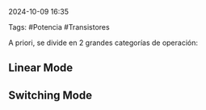 2024-10-09 16:35

Tags: #Potencia #Transistores 

 A priori, se divide en 2 grandes categorías de operación:
## Linear Mode


## Switching Mode




